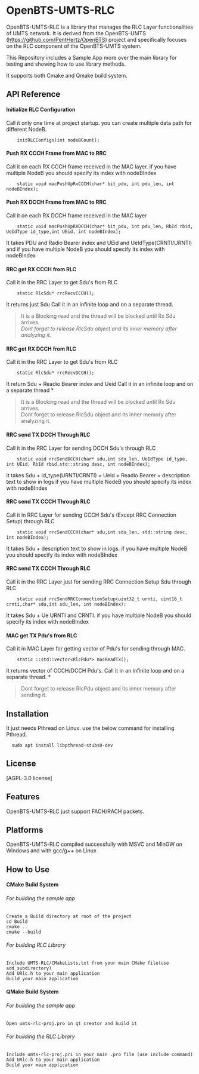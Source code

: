 
# OpenBTS-UMTS-RLC

OpenBTS-UMTS-RLC is a library that manages the RLC Layer functionalities of UMTS network. It is derived from the OpenBTS-UMTS (https://github.com/PentHertz/OpenBTS) project and specifically focuses on the RLC component of the OpenBTS-UMTS system.

This Repository includes a Sample App more over the main library for testing and showing how to use library methods.

It supports both Cmake and Qmake build system.



## API Reference

#### Initialize RLC Configuration

Call it only one time at project startup. you can create multiple data path for different NodeB. 
```
    initRLCConfigs(int nodeBCount); 
```

#### Push RX CCCH Frame from MAC to RRC
Call it on each RX CCCH frame received in the MAC layer.
if you have multiple NodeB you should specify its index with nodeBIndex
```
    static void macPushUpRxCCCH(char* bit_pdu, int pdu_len, int nodeBIndex); 
```
#### Push RX DCCH Frame from MAC to RRC
Call it on each RX DCCH frame received in the MAC layer
```
    static void macPushUpRXDCCH(char* bit_pdu, int pdu_len, RbId rbid, UeIdType id_type,int UEid, int nodeBIndex);
```
It takes PDU and Radio Bearer index and UEid and UeIdType(CRNTI/URNTI) and 
if you have multiple NodeB you should specify its index with nodeBIndex

#### RRC get RX CCCH from RLC 
Call it in the RRC Layer to get Sdu's from RLC
```
    static RlcSdu* rrcRecvCCCH();
```
 It returns just Sdu
 Call it in an infinite loop and on a separate thread.
 
> It is a Blocking read and the thread will be blocked until Rx Sdu
> arrives.  
> *Dont forget to release RlcSdu object and its inner memory after analyzing it.*

#### RRC get RX DCCH from RLC 
 Call it in the RRC Layer to get Sdu's from RLC
```
    static RlcSdu* rrcRecvDCCH();
``` 
 It return Sdu + Readio Bearer index and Ueid
 Call it in an infinite loop and on a separate thread
 *

> It is a Blocking read and the thread will be blocked until Rx Sdu
> arrives.  
> Dont forget to release RlcSdu object and its inner memory
> after analyzing it.

#### RRC send TX DCCH Through RLC 
 Call it in the RRC Layer for sending DCCH Sdu's through RLC
```
    static void rrcSendDCCH(char* sdu,int sdu_len, UeIdType id_type, int UEid, RbId rbid,std::string desc, int nodeBIndex);
```
 It takes Sdu + id_type(URNTI/CRNTI) + UeId + Readio Bearer + description text to show in logs
 if you have multiple NodeB you should specify its index with nodeBIndex
 
#### RRC send TX CCCH Through RLC 
Call it in RRC Layer for sending CCCH Sdu's (Except RRC Connection Setup) through RLC
```
    static void rrcSendCCCH(char* sdu,int sdu_len, std::string desc, int nodeBIndex);
```
  It takes Sdu + description text to show in logs.
  if you have multiple NodeB you should specify its index with nodeBIndex

#### RRC send TX CCCH Through RLC
 Call it in the RRC Layer just for sending RRC Connection Setup Sdu through RLC
```
    static void rrcSendRRCConnectionSetup(uint32_t urnti, uint16_t crnti,char* sdu,int sdu_len, int nodeBIndex);
```
 It takes Sdu + Ue URNTI and CRNTI.
 if you have multiple NodeB you should specify its index with nodeBIndex
 
#### MAC get TX Pdu's from RLC

Call it in MAC Layer  for getting vector of Pdu's for sending through MAC.

```
    static ::std::vector<RlcPdu*> macReadTx();
```
   
It returns vector of CCCH/DCCH Pdu's.
Call it in an infinite loop and on a separate thread.
*

> Dont forget to release RlcPdu object and its inner memory after
> sending it.




## Installation

It just needs Pthread on Linux. use the below command for installing Pthread.  

```
  sudo apt install libpthread-stubs0-dev 
```
    
## License

[AGPL-3.0 license]


## Features
OpenBTS-UMTS-RLC just support FACH/RACH packets.

## Platforms
OpenBTS-UMTS-RLC compiled successfully with MSVC and MinGW on Windows and with gcc/g++ on Linux

## How to Use

#### CMake Build System 
###### For building the sample app

    Create a Build directory at root of the project
    cd Build
    cmake ..
    cmake --build

###### For building RLC Library

    Include UMTS-RLC/CMakeLists.txt from your main CMake file(use add_subdirectory)
    Add URlc.h to your main application
    Build your main application

#### QMake Build System 
###### For building the sample app

    Open umts-rlc-proj.pro in qt creator and build it

###### For building the RLC Library
    Include umts-rlc-proj.pri in your main .pro file (use include command)
    Add URlc.h to your main application
    Build your main application
    



    

